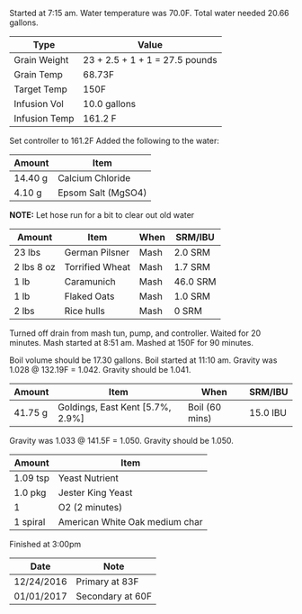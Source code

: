 Started at 7:15 am. Water temperature was 70.0F. Total water needed 20.66 gallons.

Type | Value
--- | ---
Grain Weight | 23 + 2.5 + 1 + 1 = 27.5 pounds
Grain Temp | 68.73F
Target Temp | 150F
Infusion Vol | 10.0 gallons
Infusion Temp | 161.2 F

Set controller to 161.2F
Added the following to the water:

Amount | Item
--- | ---
14.40 g | Calcium Chloride
4.10 g | Epsom Salt (MgSO4)

**NOTE:** Let hose run for a bit to clear out old water

Amount | Item | When | SRM/IBU
--- | --- | --- | ---
23 lbs | German Pilsner | Mash | 2.0 SRM
2 lbs 8 oz | Torrified Wheat | Mash | 1.7 SRM
1 lb | Caramunich | Mash | 46.0 SRM
1 lb | Flaked Oats | Mash | 1.0 SRM
2 lbs | Rice hulls | Mash | 0 SRM

Turned off drain from mash tun, pump, and controller. Waited for 20 minutes.
Mash started at 8:51 am.  Mashed at 150F for 90 minutes.

Boil volume should be 17.30 gallons. Boil started at 11:10 am.
Gravity was 1.028 @ 132.19F = 1.042.  Gravity should be 1.041.

Amount | Item | When | SRM/IBU
--- | --- | --- | ---
41.75 g | Goldings, East Kent [5.7%, 2.9%] | Boil (60 mins) | 15.0 IBU

Gravity was 1.033 @ 141.5F = 1.050. Gravity should be 1.050.

Amount | Item
--- | ---
1.09 tsp | Yeast Nutrient
1.0 pkg | Jester King Yeast
1 | O2 (2 minutes)
1 spiral | American White Oak medium char

Finished at 3:00pm

Date | Note
--- | ---
12/24/2016 | Primary at 83F
01/01/2017 | Secondary at 60F
